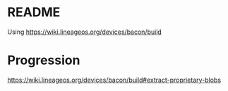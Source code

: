 # README #

Using
https://wiki.lineageos.org/devices/bacon/build

# Progression

https://wiki.lineageos.org/devices/bacon/build#extract-proprietary-blobs